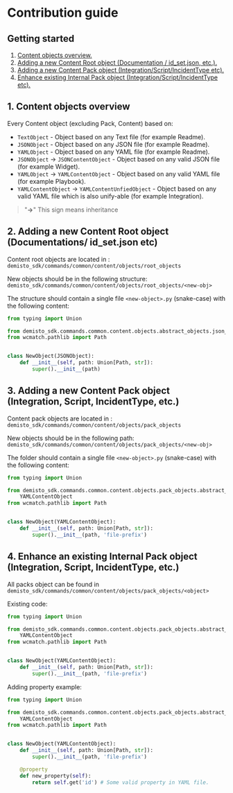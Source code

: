 # Contribution guide

## Getting started

1. [Content objects overview.](#1-content-objects-overview)
2. [Adding a new Content Root object (Documentation / id_set.json, etc.).](#2-adding-new-content-root-object-documentations-id_setjson-etc)
3. [Adding a new Content Pack object (Integration/Script/IncidentType etc).](#3-adding-new-content-pack-object-integrationscriptincidenttype-etc)
4. [Enhance existing Internal Pack object (Integration/Script/IncidentType etc).](#4-enhance-existing-internal-pack-object-integrationscriptincidenttype-etc)


## 1. Content objects overview
Every Content object (excluding Pack, Content) based on:
 - `TextObject` - Object based on any Text file (for example Readme).
 - `JSONObject` - Object based on any JSON file (for example Readme).
 - `YAMLObject` - Object based on any YAML file (for example Readme).
 - `JSONObject` -> `JSONContentObject` - Object based on any valid JSON file (for example Widget).
 - `YAMLObject` -> `YAMLContentObject` - Object based on any valid YAML file (for example Playbook).
 - `YAMLContentObject` -> `YAMLContentUnfiedObject` - Object based on any valid YAML file which is also unify-able (for example Integration).

 > "**->**" This sign means inheritance


## 2. Adding a new Content Root object (Documentations/ id_set.json etc)
Content root objects are located in : `demisto_sdk/commands/common/content/objects/root_objects`

New objects should be in the following structure: `demisto_sdk/commands/common/content/objects/root_objects/<new-obj>`

The structure should contain a single file `<new-object>.py` (snake-case) with the following content:
```python
from typing import Union

from demisto_sdk.commands.common.content.objects.abstract_objects.json_object import JSONObject
from wcmatch.pathlib import Path


class NewObject(JSONObject):
    def __init__(self, path: Union[Path, str]):
        super().__init__(path)
```

## 3. Adding a new Content Pack object (Integration, Script, IncidentType, etc.)
Content pack objects are located in : `demisto_sdk/commands/common/content/objects/pack_objects`

New objects should be in the following path: `demisto_sdk/commands/common/content/objects/pack_objects/<new-obj>`

The folder should contain a single file `<new-object>.py` (snake-case) with the following content:
```python
from typing import Union

from demisto_sdk.commands.common.content.objects.pack_objects.abstract_pack_objects.yaml_content_object import \
    YAMLContentObject
from wcmatch.pathlib import Path


class NewObject(YAMLContentObject):
    def __init__(self, path: Union[Path, str]):
        super().__init__(path, 'file-prefix')
```

## 4. Enhance an existing Internal Pack object (Integration, Script, IncidentType, etc.)
All packs object can be found in `demisto_sdk/commands/common/content/objects/pack_objects/<object>`


Existing code:
```python
from typing import Union

from demisto_sdk.commands.common.content.objects.pack_objects.abstract_pack_objects.yaml_content_object import \
    YAMLContentObject
from wcmatch.pathlib import Path


class NewObject(YAMLContentObject):
    def __init__(self, path: Union[Path, str]):
        super().__init__(path, 'file-prefix')
```

Adding property example:
```python
from typing import Union

from demisto_sdk.commands.common.content.objects.pack_objects.abstract_pack_objects.yaml_content_object import \
    YAMLContentObject
from wcmatch.pathlib import Path


class NewObject(YAMLContentObject):
    def __init__(self, path: Union[Path, str]):
        super().__init__(path, 'file-prefix')

    @property
    def new_property(self):
        return self.get('id') # Some valid property in YAML file.
```
